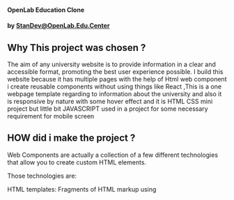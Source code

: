 #### OpenLab Education Clone

#### by StanDev@OpenLab.Edu.Center

<h2>Why This project was chosen ?</h2>
The aim of any university website is to provide information in a clear and accessible format, promoting the best user experience possible. 
I build this website because it has multiple pages with the help of Html web component i create reusable components without using things like React ,This is a one webpage template regarding to information about the university and also it is responsive by nature with some hover effect  and  it is  HTML CSS mini project but little bit JAVASCRIPT used in a project for some necessary requirement for mobile screen


<h2> HOW did i make the project ? </h2>
Web Components are actually a collection of a few different technologies that allow you to create custom HTML elements.

Those technologies are:

HTML templates: Fragments of HTML markup using <template> elements that won't be rendered until they're appended to the page with JavaScript.
Custom elements: Widely supported JavaScript APIs that let you create new DOM elements. Once you create and register a custom element using these APIs, you can use it similarly to a React component.
Shadow DOM: A smaller, encapsulated DOM that is isolated from the main DOM and rendered separately. Any styles and scripts you create for your custom components in the Shadow DOM will not affect other elements in the main DOM.


<h2>WHAT features, technical things had been implemented here?</h2>
basically in this project Html and css and JavaScript is used here <b>Web Component</b> that allow you to create custom HTML elements , Lifecycle Callbacks  <b>connectedCallback</b> to append component data to UI and use <b>Shadow Dom</b> with <b>Custom Elements.</b>

## Technologies Used

<table>
    <tr>
        <th>
            SI No.
            </th>
                <th>
            Technology Used
            </th>
    </tr>
    <tr>
        <td>
            1.
        </td>
        <td>
            HTML
        </td>
    </tr>
    <tr>
        <td>
            2.
        </td>
        <td>
            CSS
        </td>
    </tr>
    <tr>
        <td>
            3.
        </td>
        <td>
            JavaScript
        </td>
    </tr>
    <tr>
        <td>
            3.
        </td>
        <td>
            Web Components 
        </td>
    </tr>
    
 </table>
 
 #### Visit Site 
 <a href="https://eduford-clone-2022.netlify.app/">Click to Visit</a>
